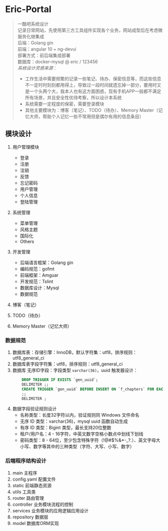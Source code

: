 # Eric-Portal

> 一酷吧系统设计   
> 记录日常网站，先使用第三方工具组件实现各个业务，网站成型后在考虑微服务化继集成   
> 后端：Golang gin     
> 前端：angular 10 + ng-devui      
> 部署方式：前后端集成部署      
> 数据库：docker-mysql @ eric / 123456      
> *系统设计灵感来源*：        
>   - 工作生活中需要频繁的记录一些笔记、待办、保密信息等，而这些信息不一定时时刻刻都用得上，导致过一段时间就遗忘掉一部分，要用时又是一个头两个大，我本人也有这方面困惑，现有手机APP一般都不满足所有场景，并且安全性优待考察，所以设计本系统
>   - 系统需要一定程度的保密，需要登录模块
>   - 其他主要模块为：博客（笔记）、TODO（待办）、Memory Master（记忆大师，帮助个人记忆一些不常用但是偶尔有用的信息条目）

## 模块设计

1. 用户管理模块
    - 登录
    - 注册
    - 注销
    - 反馈
    - 忘记密码
    - 用户管理
    - 个人信息
    - 登陆管理

2. 系统管理
    - 菜单管理
    - 风格主题
    - 国际化
    - Others
   
3. 开发管理
    - 后端语言框架：Golang gin
    - 编码规范：gofmt
    - 前端框架：Amguar
    - 开发规范：Tslint
    - 数据库设计：Mysql
    - 数据规范

4. 博客（笔记）

5. TODO（待办）

6. Memory Master（记忆大师）


### 数据规范

1. 数据库表：存储引擎：InnoDB，默认字符集：utf8，排序规则：utf8_general_ci
2. 数据库表字段字符集：utf8，排序规则：utf8_general_ci
3. 数据库 无序ID字段：字段类型 `varchar(36)`，uuid 触发器设计：
    ```sql
        DROP TRIGGER IF EXISTS `gen_uuid`;
        DELIMITER ;;
        CREATE TRIGGER `gen_uuid` BEFORE INSERT ON `f_chapters` FOR EACH ROW set new.id = (replace(uuid(),"-",""))
        ;;
        DELIMITER ;
    ```
4. 数据字段验证规则设计
    - 名称类型：长度32字符以内，验证规则同 Windows 文件命名
    - 无序 ID 类型：varchar(36)，mysql uuid 函数自动生成
    - 有序 ID 类型：Bigint 类型，最长支持20位整数
    - 租户/用户名：4 - 16字符，中英文数字空格小数点中划线下划线
    - 密码类型：8 - 64位，至少包含特殊字符（!@#$%&*-_?.）、英文字母大小写、数字等其中的三种类型（字符、大写、小写、数字）
    
### 后端程序结构设计

1. main 主程序
2. config.yaml 配置文件
3. static 前端静态资源
4. utils 工具类
5. router 路由管理
6. controller 业务模块流程的控制
7. services 业务模块的应用逻辑应用设计
8. repository 数据层
9. model 数据库ORM实现
